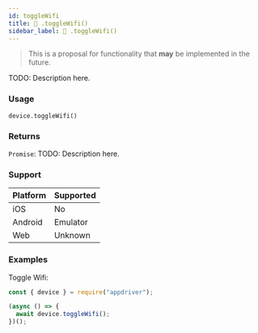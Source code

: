 ```yaml
---
id: toggleWifi
title: 🔬 .toggleWifi()
sidebar_label: 🔬 .toggleWifi()
---
```


> This is a proposal for functionality that **may** be implemented in the future.

TODO: Description here.

### Usage

```text
device.toggleWifi()
```

### Returns

`Promise`: TODO: Description here.

### Support

| Platform | Supported |
| -------- | --------- |
| iOS      | No        |
| Android  | Emulator  |
| Web      | Unknown   |

### Examples

Toggle Wifi:

```javascript
const { device } = require("appdriver");

(async () => {
  await device.toggleWifi();
})();
```